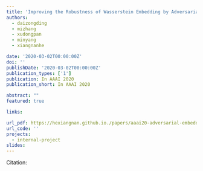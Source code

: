 ```yaml
---
title: 'Improving the Robustness of Wasserstein Embedding by Adversarial PAC-Bayesian Learning'
authors:
  - daizongding
  - mizhang
  - xudongpan
  - minyang
  - xiangnanhe

date: '2020-03-02T00:00:00Z'
doi: ''
publishDate: '2020-03-02T00:00:00Z'
publication_types: ['1']
publication: In AAAI 2020 
publication_short: In AAAI 2020 

abstract: ""
featured: true

links:

url_pdf: https://hexiangnan.github.io./papers/aaai20-adversarial-embedding.pdf
url_code: ''
projects:
  - internal-project
slides:
---
```




Citation:
